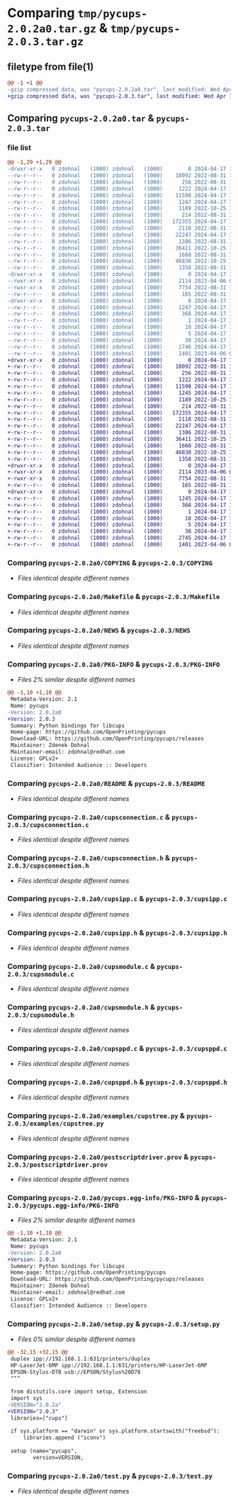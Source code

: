 # Comparing `tmp/pycups-2.0.2a0.tar.gz` & `tmp/pycups-2.0.3.tar.gz`

## filetype from file(1)

```diff
@@ -1 +1 @@
-gzip compressed data, was "pycups-2.0.2a0.tar", last modified: Wed Apr 17 14:25:32 2024, max compression
+gzip compressed data, was "pycups-2.0.3.tar", last modified: Wed Apr 17 14:28:43 2024, max compression
```

## Comparing `pycups-2.0.2a0.tar` & `pycups-2.0.3.tar`

### file list

```diff
@@ -1,29 +1,29 @@
-drwxr-xr-x   0 zdohnal   (1000) zdohnal   (1000)        0 2024-04-17 14:25:32.518317 pycups-2.0.2a0/
--rw-r--r--   0 zdohnal   (1000) zdohnal   (1000)    18092 2022-08-31 12:07:01.000000 pycups-2.0.2a0/COPYING
--rw-r--r--   0 zdohnal   (1000) zdohnal   (1000)      256 2022-08-31 12:07:01.000000 pycups-2.0.2a0/MANIFEST.in
--rw-r--r--   0 zdohnal   (1000) zdohnal   (1000)     1222 2024-04-17 11:25:39.000000 pycups-2.0.2a0/Makefile
--rw-r--r--   0 zdohnal   (1000) zdohnal   (1000)    11598 2024-04-17 11:30:11.000000 pycups-2.0.2a0/NEWS
--rw-r--r--   0 zdohnal   (1000) zdohnal   (1000)     1247 2024-04-17 14:25:32.518317 pycups-2.0.2a0/PKG-INFO
--rw-r--r--   0 zdohnal   (1000) zdohnal   (1000)     1189 2022-10-25 13:03:09.000000 pycups-2.0.2a0/README
--rw-r--r--   0 zdohnal   (1000) zdohnal   (1000)      214 2022-08-31 12:07:01.000000 pycups-2.0.2a0/TODO
--rw-r--r--   0 zdohnal   (1000) zdohnal   (1000)   172355 2024-04-17 11:30:11.000000 pycups-2.0.2a0/cupsconnection.c
--rw-r--r--   0 zdohnal   (1000) zdohnal   (1000)     2118 2022-08-31 12:07:01.000000 pycups-2.0.2a0/cupsconnection.h
--rw-r--r--   0 zdohnal   (1000) zdohnal   (1000)    22247 2024-04-17 11:30:11.000000 pycups-2.0.2a0/cupsipp.c
--rw-r--r--   0 zdohnal   (1000) zdohnal   (1000)     1386 2022-08-31 12:07:01.000000 pycups-2.0.2a0/cupsipp.h
--rw-r--r--   0 zdohnal   (1000) zdohnal   (1000)    36411 2022-10-25 13:03:04.000000 pycups-2.0.2a0/cupsmodule.c
--rw-r--r--   0 zdohnal   (1000) zdohnal   (1000)     1660 2022-08-31 12:07:01.000000 pycups-2.0.2a0/cupsmodule.h
--rw-r--r--   0 zdohnal   (1000) zdohnal   (1000)    46838 2022-10-25 13:03:04.000000 pycups-2.0.2a0/cupsppd.c
--rw-r--r--   0 zdohnal   (1000) zdohnal   (1000)     1358 2022-08-31 12:07:01.000000 pycups-2.0.2a0/cupsppd.h
-drwxr-xr-x   0 zdohnal   (1000) zdohnal   (1000)        0 2024-04-17 14:25:32.517317 pycups-2.0.2a0/examples/
--rwxr-xr-x   0 zdohnal   (1000) zdohnal   (1000)     2114 2023-04-06 06:01:00.000000 pycups-2.0.2a0/examples/cupstree.py
--rwxr-xr-x   0 zdohnal   (1000) zdohnal   (1000)     7754 2022-08-31 12:07:01.000000 pycups-2.0.2a0/postscriptdriver.prov
--rw-r--r--   0 zdohnal   (1000) zdohnal   (1000)      165 2022-08-31 12:07:01.000000 pycups-2.0.2a0/psdriver.attr
-drwxr-xr-x   0 zdohnal   (1000) zdohnal   (1000)        0 2024-04-17 14:25:32.518317 pycups-2.0.2a0/pycups.egg-info/
--rw-r--r--   0 zdohnal   (1000) zdohnal   (1000)     1247 2024-04-17 14:25:32.000000 pycups-2.0.2a0/pycups.egg-info/PKG-INFO
--rw-r--r--   0 zdohnal   (1000) zdohnal   (1000)      368 2024-04-17 14:25:32.000000 pycups-2.0.2a0/pycups.egg-info/SOURCES.txt
--rw-r--r--   0 zdohnal   (1000) zdohnal   (1000)        1 2024-04-17 14:25:32.000000 pycups-2.0.2a0/pycups.egg-info/dependency_links.txt
--rw-r--r--   0 zdohnal   (1000) zdohnal   (1000)       18 2024-04-17 14:25:32.000000 pycups-2.0.2a0/pycups.egg-info/requires.txt
--rw-r--r--   0 zdohnal   (1000) zdohnal   (1000)        5 2024-04-17 14:25:32.000000 pycups-2.0.2a0/pycups.egg-info/top_level.txt
--rw-r--r--   0 zdohnal   (1000) zdohnal   (1000)       38 2024-04-17 14:25:32.518317 pycups-2.0.2a0/setup.cfg
--rw-r--r--   0 zdohnal   (1000) zdohnal   (1000)     2746 2024-04-17 14:22:29.000000 pycups-2.0.2a0/setup.py
--rw-r--r--   0 zdohnal   (1000) zdohnal   (1000)     1401 2023-04-06 08:19:15.000000 pycups-2.0.2a0/test.py
+drwxr-xr-x   0 zdohnal   (1000) zdohnal   (1000)        0 2024-04-17 14:28:43.393506 pycups-2.0.3/
+-rw-r--r--   0 zdohnal   (1000) zdohnal   (1000)    18092 2022-08-31 12:07:01.000000 pycups-2.0.3/COPYING
+-rw-r--r--   0 zdohnal   (1000) zdohnal   (1000)      256 2022-08-31 12:07:01.000000 pycups-2.0.3/MANIFEST.in
+-rw-r--r--   0 zdohnal   (1000) zdohnal   (1000)     1222 2024-04-17 11:25:39.000000 pycups-2.0.3/Makefile
+-rw-r--r--   0 zdohnal   (1000) zdohnal   (1000)    11598 2024-04-17 11:30:11.000000 pycups-2.0.3/NEWS
+-rw-r--r--   0 zdohnal   (1000) zdohnal   (1000)     1245 2024-04-17 14:28:43.393506 pycups-2.0.3/PKG-INFO
+-rw-r--r--   0 zdohnal   (1000) zdohnal   (1000)     1189 2022-10-25 13:03:09.000000 pycups-2.0.3/README
+-rw-r--r--   0 zdohnal   (1000) zdohnal   (1000)      214 2022-08-31 12:07:01.000000 pycups-2.0.3/TODO
+-rw-r--r--   0 zdohnal   (1000) zdohnal   (1000)   172355 2024-04-17 11:30:11.000000 pycups-2.0.3/cupsconnection.c
+-rw-r--r--   0 zdohnal   (1000) zdohnal   (1000)     2118 2022-08-31 12:07:01.000000 pycups-2.0.3/cupsconnection.h
+-rw-r--r--   0 zdohnal   (1000) zdohnal   (1000)    22247 2024-04-17 11:30:11.000000 pycups-2.0.3/cupsipp.c
+-rw-r--r--   0 zdohnal   (1000) zdohnal   (1000)     1386 2022-08-31 12:07:01.000000 pycups-2.0.3/cupsipp.h
+-rw-r--r--   0 zdohnal   (1000) zdohnal   (1000)    36411 2022-10-25 13:03:04.000000 pycups-2.0.3/cupsmodule.c
+-rw-r--r--   0 zdohnal   (1000) zdohnal   (1000)     1660 2022-08-31 12:07:01.000000 pycups-2.0.3/cupsmodule.h
+-rw-r--r--   0 zdohnal   (1000) zdohnal   (1000)    46838 2022-10-25 13:03:04.000000 pycups-2.0.3/cupsppd.c
+-rw-r--r--   0 zdohnal   (1000) zdohnal   (1000)     1358 2022-08-31 12:07:01.000000 pycups-2.0.3/cupsppd.h
+drwxr-xr-x   0 zdohnal   (1000) zdohnal   (1000)        0 2024-04-17 14:28:43.392506 pycups-2.0.3/examples/
+-rwxr-xr-x   0 zdohnal   (1000) zdohnal   (1000)     2114 2023-04-06 06:01:00.000000 pycups-2.0.3/examples/cupstree.py
+-rwxr-xr-x   0 zdohnal   (1000) zdohnal   (1000)     7754 2022-08-31 12:07:01.000000 pycups-2.0.3/postscriptdriver.prov
+-rw-r--r--   0 zdohnal   (1000) zdohnal   (1000)      165 2022-08-31 12:07:01.000000 pycups-2.0.3/psdriver.attr
+drwxr-xr-x   0 zdohnal   (1000) zdohnal   (1000)        0 2024-04-17 14:28:43.392506 pycups-2.0.3/pycups.egg-info/
+-rw-r--r--   0 zdohnal   (1000) zdohnal   (1000)     1245 2024-04-17 14:28:43.000000 pycups-2.0.3/pycups.egg-info/PKG-INFO
+-rw-r--r--   0 zdohnal   (1000) zdohnal   (1000)      368 2024-04-17 14:28:43.000000 pycups-2.0.3/pycups.egg-info/SOURCES.txt
+-rw-r--r--   0 zdohnal   (1000) zdohnal   (1000)        1 2024-04-17 14:28:43.000000 pycups-2.0.3/pycups.egg-info/dependency_links.txt
+-rw-r--r--   0 zdohnal   (1000) zdohnal   (1000)       18 2024-04-17 14:28:43.000000 pycups-2.0.3/pycups.egg-info/requires.txt
+-rw-r--r--   0 zdohnal   (1000) zdohnal   (1000)        5 2024-04-17 14:28:43.000000 pycups-2.0.3/pycups.egg-info/top_level.txt
+-rw-r--r--   0 zdohnal   (1000) zdohnal   (1000)       38 2024-04-17 14:28:43.393506 pycups-2.0.3/setup.cfg
+-rw-r--r--   0 zdohnal   (1000) zdohnal   (1000)     2745 2024-04-17 14:27:05.000000 pycups-2.0.3/setup.py
+-rw-r--r--   0 zdohnal   (1000) zdohnal   (1000)     1401 2023-04-06 08:19:15.000000 pycups-2.0.3/test.py
```

### Comparing `pycups-2.0.2a0/COPYING` & `pycups-2.0.3/COPYING`

 * *Files identical despite different names*

### Comparing `pycups-2.0.2a0/Makefile` & `pycups-2.0.3/Makefile`

 * *Files identical despite different names*

### Comparing `pycups-2.0.2a0/NEWS` & `pycups-2.0.3/NEWS`

 * *Files identical despite different names*

### Comparing `pycups-2.0.2a0/PKG-INFO` & `pycups-2.0.3/PKG-INFO`

 * *Files 2% similar despite different names*

```diff
@@ -1,10 +1,10 @@
 Metadata-Version: 2.1
 Name: pycups
-Version: 2.0.2a0
+Version: 2.0.3
 Summary: Python bindings for libcups
 Home-page: https://github.com/OpenPrinting/pycups
 Download-URL: https://github.com/OpenPrinting/pycups/releases
 Maintainer: Zdenek Dohnal
 Maintainer-email: zdohnal@redhat.com
 License: GPLv2+
 Classifier: Intended Audience :: Developers
```

### Comparing `pycups-2.0.2a0/README` & `pycups-2.0.3/README`

 * *Files identical despite different names*

### Comparing `pycups-2.0.2a0/cupsconnection.c` & `pycups-2.0.3/cupsconnection.c`

 * *Files identical despite different names*

### Comparing `pycups-2.0.2a0/cupsconnection.h` & `pycups-2.0.3/cupsconnection.h`

 * *Files identical despite different names*

### Comparing `pycups-2.0.2a0/cupsipp.c` & `pycups-2.0.3/cupsipp.c`

 * *Files identical despite different names*

### Comparing `pycups-2.0.2a0/cupsipp.h` & `pycups-2.0.3/cupsipp.h`

 * *Files identical despite different names*

### Comparing `pycups-2.0.2a0/cupsmodule.c` & `pycups-2.0.3/cupsmodule.c`

 * *Files identical despite different names*

### Comparing `pycups-2.0.2a0/cupsmodule.h` & `pycups-2.0.3/cupsmodule.h`

 * *Files identical despite different names*

### Comparing `pycups-2.0.2a0/cupsppd.c` & `pycups-2.0.3/cupsppd.c`

 * *Files identical despite different names*

### Comparing `pycups-2.0.2a0/cupsppd.h` & `pycups-2.0.3/cupsppd.h`

 * *Files identical despite different names*

### Comparing `pycups-2.0.2a0/examples/cupstree.py` & `pycups-2.0.3/examples/cupstree.py`

 * *Files identical despite different names*

### Comparing `pycups-2.0.2a0/postscriptdriver.prov` & `pycups-2.0.3/postscriptdriver.prov`

 * *Files identical despite different names*

### Comparing `pycups-2.0.2a0/pycups.egg-info/PKG-INFO` & `pycups-2.0.3/pycups.egg-info/PKG-INFO`

 * *Files 2% similar despite different names*

```diff
@@ -1,10 +1,10 @@
 Metadata-Version: 2.1
 Name: pycups
-Version: 2.0.2a0
+Version: 2.0.3
 Summary: Python bindings for libcups
 Home-page: https://github.com/OpenPrinting/pycups
 Download-URL: https://github.com/OpenPrinting/pycups/releases
 Maintainer: Zdenek Dohnal
 Maintainer-email: zdohnal@redhat.com
 License: GPLv2+
 Classifier: Intended Audience :: Developers
```

### Comparing `pycups-2.0.2a0/setup.py` & `pycups-2.0.3/setup.py`

 * *Files 0% similar despite different names*

```diff
@@ -32,15 +32,15 @@
 duplex ipp://192.168.1.1:631/printers/duplex
 HP-LaserJet-6MP ipp://192.168.1.1:631/printers/HP-LaserJet-6MP
 EPSON-Stylus-D78 usb://EPSON/Stylus%20D78
 """
 
 from distutils.core import setup, Extension
 import sys
-VERSION="2.0.2a"
+VERSION="2.0.3"
 libraries=["cups"]
 
 if sys.platform == "darwin" or sys.platform.startswith("freebsd"):
     libraries.append ("iconv")
 
 setup (name="pycups",
        version=VERSION,
```

### Comparing `pycups-2.0.2a0/test.py` & `pycups-2.0.3/test.py`

 * *Files identical despite different names*

